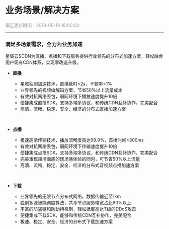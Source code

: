 # **业务场景/解决方案**

<font color="#999999">最近更新时间：2018-05-10 18:00:00</font>

<hr class="page-header-hr"/>


### **满足多场景需求，全力为业务加速**
星域云SCDN为直播、点播和下载服务提供行业领先的分布式加速方案，轻松融合用户现有CDN体系，实现零改造升级。

- **直播**
 
    - 星域独创加速技术，直播延时<2s，卡顿率<1%
    - 业界领先的视频编解码方案，节省50%以上流量成本
    - 有效对抗网络丢包，弱网环境下播放速度提升10倍
    - 便捷集成直播SDK，支持多端多协议，和传统CDN互补协作，完美配合
    - 高清、流畅、稳定、安全、经济的分布式直播加速方案

<br>

- **点播**
 
    - 极速高清传输技术，播放流畅度高达99.9%，首播时间<300ms
    - 有效对抗网络丢包，弱网环境下传输速度提升10倍
    - 便捷集成点播SDK，支持多端多协议，和传统CDN互补协作，完美配合
    - 完美重现超清画质的现场感体验的同时，可节省50%以上流量
    - 高清、流畅、稳定、安全、经济的分布式音视频点播加速方案

<br>

- **下载**
 
    - 业界领先的无限节点分布式网络，数据传输近至1km
    - 独创多源智能调度算法，共享节点服务带宽占比90%以上
    - 丰富的防盗链和防劫持机制，轻松抵御高达T级的DDoS攻击
    - 便捷集成下载SDK，能够和传统CDN互补协作，完美配合
    - 极速、稳定、安全、经济的分布式下载加速方案

<br>